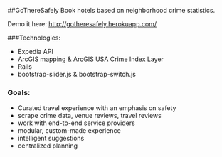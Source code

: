 ##GoThereSafely
Book hotels based on neighborhood crime statistics.

Demo it here: http://gotheresafely.herokuapp.com/

###Technologies:
* Expedia API
* ArcGIS mapping & ArcGIS USA Crime Index Layer
* Rails
* bootstrap-slider.js & bootstrap-switch.js

### Goals:
* Curated travel experience with an emphasis on safety
* scrape crime data, venue reviews, travel reviews
* work with end-to-end service providers
* modular, custom-made experience
* intelligent suggestions
* centralized planning

